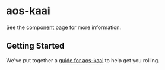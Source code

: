 aos-kaai
================

See the [component page](http://kingflurkel.github.io/aos-kaai) for more information.

## Getting Started

We've put together a [guide for aos-kaai](http://www.polymer-project.org/docs/start/reusableelements.html) to help get you rolling.
